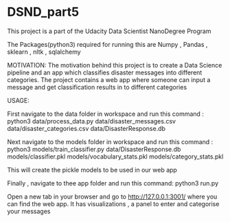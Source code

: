 # DSND_part5
This project is a part of the Udacity Data Scientist NanoDegree Program

The Packages(python3) required for running this are
Numpy , Pandas , sklearn , nltk , sqlalchemy 

MOTIVATION: The motivation behind this project is to create a Data Science pipeline and an app which classifies disaster messages into different categories. The project contains a web app where someone can input a message and get classification results in to different categories

USAGE:

First navigate to the data folder in workspace and run this command : python3 data/process_data.py data/disaster_messages.csv data/disaster_categories.csv data/DisasterResponse.db

Next navigate to the models folder in workspace and run this command : python3 models/train_classifier.py  data/DisasterResponse.db models/classifier.pkl models/vocabulary_stats.pkl models/category_stats.pkl

This will create the pickle models to be used in our web app

Finally , navigate to thee app folder and run this command: python3 run.py

Open a new tab in your browser and go to http://127.0.0.1:3001/ where you can find the web app. It has visualizations , a panel to enter and categorise your messages

